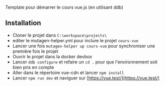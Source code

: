 Template pour démarrer le cours vue.js (en utilisant ddb)

## Installation

- Cloner le projet dans `C:\workspace\projects\`
- editer le mutagen-helper.yml pour inclure le projet `cours-vue`
- Lancer une fois `mutagen-helper up cours-vue` pour synchroniser une première fois le projet
- Ouvrir le projet dans la docker devbox
- Lancer `ddb configure` et refaire un `cd .` pour que l'environnement soit bien pris en compte
- Aller dans le répertoire vue-cdn et lancer `npm install`
- Lancer `npm run dev` et naviguer sur [https://vue.test/](https://vue.test/)